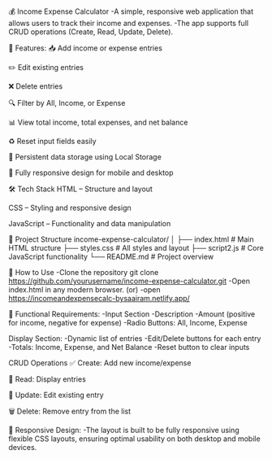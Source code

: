 💰 Income Expense Calculator
  -A simple, responsive web application that allows users to track their income and expenses. 
  -The app supports full CRUD operations (Create, Read, Update, Delete).

🚀 Features:
  📥 Add income or expense entries

  ✏️ Edit existing entries

  ❌ Delete entries

  🔍 Filter by All, Income, or Expense

  📊 View total income, total expenses, and net balance

  ♻️ Reset input fields easily

  💾 Persistent data storage using Local Storage

  📱 Fully responsive design for mobile and desktop

🛠️ Tech Stack
  HTML – Structure and layout

  CSS – Styling and responsive design

  JavaScript – Functionality and data manipulation

📂 Project Structure
income-expense-calculator/
│
├── index.html       # Main HTML structure
├── styles.css       # All styles and layout
├── script2.js       # Core JavaScript functionality
└── README.md        # Project overview

🔧 How to Use
  -Clone the repository
    git clone https://github.com/yourusername/income-expense-calculator.git
  -Open index.html in any modern browser.
(or)
  -open https://incomeandexpensecalc-bysaairam.netlify.app/

📌 Functional Requirements:
  -Input Section
  -Description
  -Amount (positive for income, negative for expense)
  -Radio Buttons: All, Income, Expense

Display Section:
  -Dynamic list of entries
  -Edit/Delete buttons for each entry
  -Totals: Income, Expense, and Net Balance
  -Reset button to clear inputs

CRUD Operations
✅ Create: Add new income/expense

📖 Read: Display entries

🔁 Update: Edit existing entry

🗑️ Delete: Remove entry from the list

📱 Responsive Design:
  -The layout is built to be fully responsive using flexible CSS layouts, ensuring optimal usability on both desktop and mobile devices.


